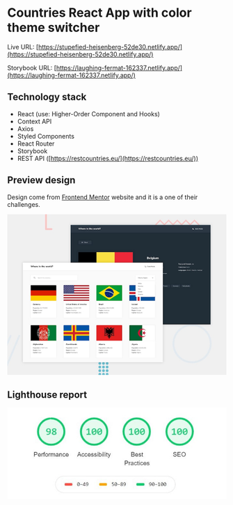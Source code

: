 # Countries React App with color theme switcher

Live URL: [https://stupefied-heisenberg-52de30.netlify.app/](https://stupefied-heisenberg-52de30.netlify.app/)

Storybook URL: [https://laughing-fermat-162337.netlify.app/](https://laughing-fermat-162337.netlify.app/)

## Technology stack
  - React (use: Higher-Order Component and Hooks)
  - Context API
  - Axios
  - Styled Components
  - React Router
  - Storybook
  - REST API ([https://restcountries.eu/](https://restcountries.eu/))

## Preview design
Design come from [Frontend Mentor](https://frontendmentor.io) website and it is a one of their challenges.

![Design preview for the Rock, Paper, Scissors coding challenge](./design/desktop-preview.jpg)


## Lighthouse report

![Lighthouse report for my solution](./lighthouse-report/lighthouse.jpg)
